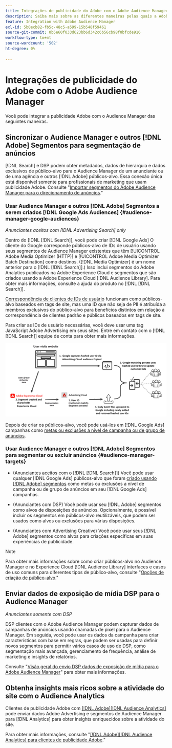```yaml
---
title: Integrações de publicidade do Adobe com o Adobe Audience Manager
description: Saiba mais sobre as diferentes maneiras pelas quais a Adobe Advertising pode trocar dados com o Adobe Audience Manager.
feature: Integration with Adobe Audience Manager
exl-id: 5b0ecb82-fb5c-48c5-a599-15b548f59461
source-git-commit: 0b5e60f033d623bb6d342c6b56cb98f0bfcde916
workflow-type: tm+mt
source-wordcount: '502'
ht-degree: 0%

---
```


# Integrações de publicidade do Adobe com o Adobe Audience Manager

Você pode integrar a publicidade Adobe com o Audience Manager das seguintes maneiras.

## Sincronizar o Audience Manager e outros [!DNL Adobe] Segmentos para segmentação de anúncios

[!DNL Search] e DSP podem obter metadados, dados de hierarquia e dados exclusivos de público-alvo para o Audience Manager de um anunciante ou de uma agência e outros [!DNL Adobe] públicos-alvo. Essa conexão única está disponível somente para profissionais de marketing que usam publicidade Adobe. Consulte &quot;[Importar segmentos do Adobe Audience Manager para o direcionamento de anúncios](/help/integrations/audience-manager/import-audiences.md).&quot;

### Usar Audience Manager e outros [!DNL Adobe] Segmentos a serem criados [!DNL Google Ads Audiences] {#audience-manager-google-audiences}

*Anunciantes aceitos com [!DNL Advertising Search] only*

Dentro do [!DNL [!DNL Search]], você pode criar [!DNL Google Ads] O cliente do Google corresponde públicos-alvo de IDs de usuário usando seus segmentos de Audience Manager existentes que têm [!UICONTROL Adobe Media Optimizer (HTTP)] e [!UICONTROL Adobe Media Optimizer Batch Destination] como destinos. ([!DNL Media Optimizer] é um nome anterior para o [!DNL [!DNL Search]].) Isso inclui segmentos do Adobe Analytics publicados na Adobe Experience Cloud e segmentos que são criados usando a Adobe Experience Cloud [!DNL Audience Library]. Para obter mais informações, consulte a ajuda do produto no [!DNL [!DNL Search]].

[Correspondência de clientes de IDs de usuário](https://support.google.com/google-ads/answer/9199250) funcionam como públicos-alvo baseados em tags de site, mas uma ID que não seja de PII é atribuída a membros exclusivos do público-alvo para benefícios distintos em relação à correspondência de clientes padrão e públicos baseados em tags de site.

Para criar as IDs de usuário necessárias, você deve usar uma tag JavaScript Adobe Advertising <!-- with a user ID parameter -->em seus sites. Entre em contato com o [!DNL [!DNL Search]] equipe de conta para obter mais informações.

![processo de criação de segmentos](/help/integrations/assets/ad_search_user_id_pic.png)

Depois de criar os públicos-alvo, você pode usá-los em [!DNL Google Ads] campanhas como [metas ou exclusões a nível de campanha ou de grupo de anúncios](#audience-manager-targets).

### Usar Audience Manager e outros [!DNL Adobe] Segmentos para segmentar ou excluir anúncios {#audience-manager-targets}

* (Anunciantes aceitos com o [!DNL [!DNL Search]]) Você pode usar qualquer [!DNL Google Ads] públicos-alvo que foram [criado usando [!DNL Adobe] segmentos](#audience-manager-google-audiences) como metas ou exclusões a nível de campanha ou de grupo de anúncios em seu [!DNL Google Ads] campanhas.

* (Anunciantes com DSP) Você pode usar seu [!DNL Adobe] segmentos como alvos de disposições de anúncios. Opcionalmente, é possível incluir os segmentos em públicos-alvo reutilizáveis, que podem ser usados como alvos ou exclusões para várias disposições.

* (Anunciantes com Advertising Creative) Você pode usar seus [!DNL Adobe] segmentos como alvos para criações específicas em suas experiências de publicidade.

>[!NOTE]
>
>Para obter mais informações sobre como criar públicos-alvo no Audience Manager e no Experience Cloud [!DNL Audience Library] interfaces e casos de uso comuns para diferentes tipos de público-alvo, consulte &quot;[Opções de criação de público-alvo](https://experienceleague.adobe.com/docs/experience-cloud-kcs/kbarticles/KA-16471.html).&quot;

## Enviar dados de exposição de mídia DSP para o Audience Manager

*Anunciantes somente com DSP*

DSP clientes com o Adobe Audience Manager podem capturar dados de campanhas de anúncios usando chamadas de pixel para o Audience Manager. Em seguida, você pode usar os dados da campanha para criar características com base em regras, que podem ser usadas para definir novos segmentos para permitir vários casos de uso de DSP, como segmentação mais avançada, gerenciamento de frequência, análise de marketing e insights de relatórios.

Consulte &quot;[Visão geral do envio DSP dados de exposição de mídia para o Adobe Audience Manager](/help/integrations/audience-manager/media-data-integration/overview.md)&quot; para obter mais informações.

## Obtenha insights mais ricos sobre a atividade do site com o Audience Analytics

Clientes de publicidade Adobe com [[!DNL Adobe][!DNL Audience Analytics]](https://experienceleague.adobe.com/docs/analytics/integration/audience-analytics/mc-audiences-aam.html) pode enviar dados Adobe Advertising e segmentos de Audience Manager para [!DNL Analytics] para obter insights enriquecidos sobre a atividade do site.

Para obter mais informações, consulte &quot;[[!DNL Adobe][!DNL Audience Analytics] para clientes de publicidade Adobe](/help/integrations/audience-manager/audience-analytics.md).&quot;
